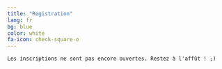 ```yaml
---
title: "Registration"
lang: fr
bg: blue
color: white
fa-icon: check-square-o
---
```


    Les inscriptions ne sont pas encore ouvertes. Restez à l'affût ! ;)

